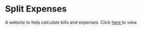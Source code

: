 # Split Expenses

A website to help calculate bills and expenses. Click <a href="https://rubydong.me/split/" target="_blank"> here </a> to view.
